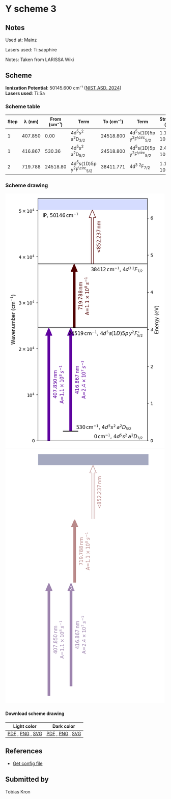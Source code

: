 # Y scheme 3

## Notes

Used at: Mainz

Lasers used: Ti:sapphire

Notes: Taken from LARISSA Wiki



## Scheme

**Ionization Potential**: 50145.600 cm⁻¹ ([NIST ASD, 2024](https://www.nist.gov/pml/atomic-spectra-database))  
**Lasers used**: Ti:Sa

### Scheme table

| Step | λ (nm)  | From (cm⁻¹) |                                Term                                | To (cm⁻¹) |                                Term                                |    Strength (s⁻¹)    |
| ---- | ------- | ----------- | ------------------------------------------------------------------ | --------- | ------------------------------------------------------------------ | -------------------- |
| 1    | 407.850 | 0.00        | 4d<sup>5</sup>s<sup>2</sup> a<sup>2</sup>D<sub>3/2</sub>           | 24518.800 | 4d<sup>5</sup>s(1D)5p y<sup>2</sup>F<sup>\circ</sup><sub>5/2</sub> | 1.1 × 10<sup>8</sup> |
| 1    | 416.867 | 530.36      | 4d<sup>5</sup>s<sup>2</sup> a<sup>2</sup>D<sub>5/2</sub>           | 24518.800 | 4d<sup>5</sup>s(1D)5p y<sup>2</sup>F<sup>\circ</sup><sub>5/2</sub> | 2.4 × 10<sup>7</sup> |
| 2    | 719.788 | 24518.80    | 4d<sup>5</sup>s(1D)5p y<sup>2</sup>F<sup>\circ</sup><sub>5/2</sub> | 38411.771 | 4d<sup>3</sup> <sup>2</sup>F<sub>7/2</sub>                         | 1.1 × 10<sup>8</sup> |


### Scheme drawing

![y scheme, light mode](y-003/y-003-light.png#only-light)
![y scheme, dark mode](y-003/y-003-dark-web.png#only-dark)

#### Download scheme drawing

|                                         Light color                                         |                                        Dark color                                        |
| ------------------------------------------------------------------------------------------- | ---------------------------------------------------------------------------------------- |
| [PDF](y-003/y-003-light.pdf) , [PNG](y-003/y-003-light.png) , [SVG](y-003/y-003-light.svg)  | [PDF](y-003/y-003-dark.pdf) , [PNG](y-003/y-003-dark.png) , [SVG](y-003/y-003-dark.svg)  |


## References

  - [Get config file](https://github.com/RIMS-Code/rims-code.github.io/blob/main/db/y-003.json)



## Submitted by

Tobias Kron

